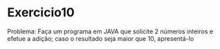 # Exercicio10
Problema: Faça um programa em JAVA que solicite 2 números inteiros e efetue a adição; caso o resultado seja maior que 10, apresentá-lo
